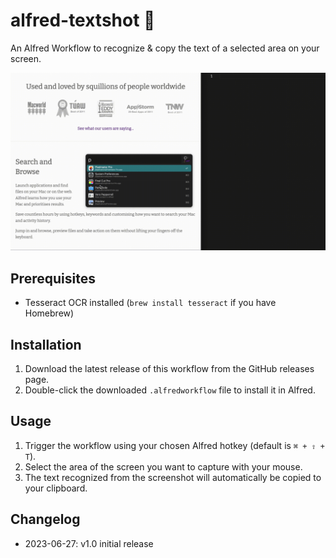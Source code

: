 # alfred-textshot 📸

An Alfred Workflow to recognize & copy the text of a selected area on your screen.

![Screen Recording GIF](./screen-recording.gif)

## Prerequisites

- Tesseract OCR installed (`brew install tesseract` if you have Homebrew)

## Installation

1. Download the latest release of this workflow from the GitHub releases page.
2. Double-click the downloaded `.alfredworkflow` file to install it in Alfred.

## Usage

1. Trigger the workflow using your chosen Alfred hotkey (default is `⌘ + ⇧ + T`).
2. Select the area of the screen you want to capture with your mouse.
3. The text recognized from the screenshot will automatically be copied to your clipboard.

## Changelog

- 2023-06-27: v1.0 initial release
